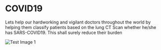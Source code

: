 # COVID19
Lets help our hardworking and vigilant doctors throughout the world by helping them classify patients based on the lung CT Scan whether he/she has SARS-COVID19.
This shall surely reduce their burden

![Test Image 1](https://github.com/heth0218/COVID19/edit/master/lungs.png)
